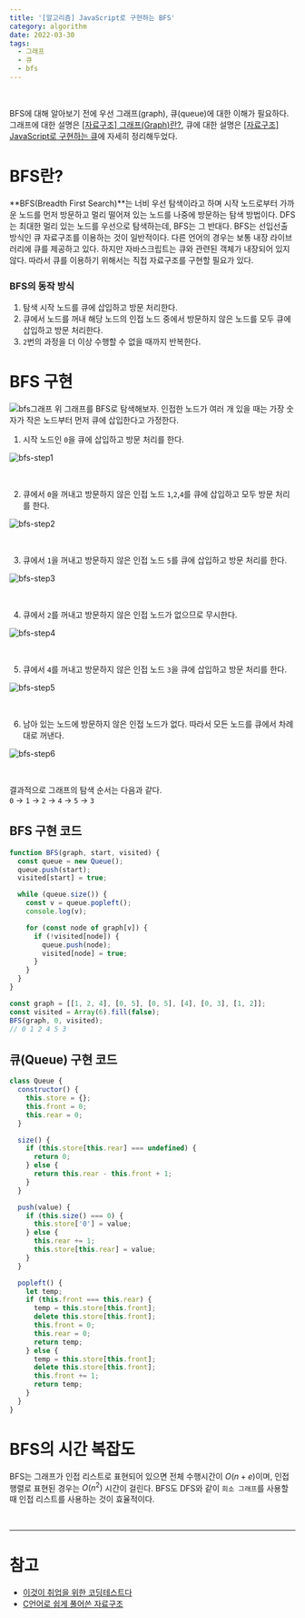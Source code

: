 ```yaml
---
title: '[알고리즘] JavaScript로 구현하는 BFS'
category: algorithm
date: 2022-03-30
tags:
  - 그래프
  - 큐
  - bfs
---
```


<br />

BFS에 대해 알아보기 전에 우선 그래프(graph), 큐(queue)에 대한 이해가 필요하다. 그래프에 대한 설명은 [[자료구조] 그래프(Graph)란?](https://chamdom.blog/graph/), 큐에 대한 설명은 [[자료구조] JavaScript로 구현하는 큐](https://chamdom.blog/queue-using-js/)에 자세히 정리해두었다.

# BFS란?

**BFS(Breadth First Search)**는 너비 우선 탐색이라고 하며 시작 노드로부터 가까운 노드를 먼저 방문하고 멀리 떨어져 있는 노드를 나중에 방문하는 탐색 방법이다. DFS는 최대한 멀리 있는 노드를 우선으로 탐색하는데, BFS는 그 반대다. BFS는 선입선출 방식인 큐 자료구조를 이용하는 것이 일반적이다. 다른 언어의 경우는 보통 내장 라이브러리에 큐를 제공하고 있다. 하지만 자바스크립트는 큐와 관련된 객체가 내장되어 있지 않다. 따라서 큐를 이용하기 위해서는 직접 자료구조를 구현할 필요가 있다.

### BFS의 동작 방식

1. 탐색 시작 노드를 큐에 삽입하고 방문 처리한다.
2. 큐에서 노드를 꺼내 해당 노드의 인접 노드 중에서 방문하지 않은 노드를 모두 큐에 삽입하고 방문 처리한다.
3. `2`번의 과정을 더 이상 수행할 수 없을 때까지 반복한다.

# BFS 구현

![bfs그래프](./image/dfs_bfs.png)
위 그래프를 BFS로 탐색해보자. 인접한 노드가 여러 개 있을 때는 가장 숫자가 작은 노드부터 먼저 큐에 삽입한다고 가정한다.

1. 시작 노드인 `0`을 큐에 삽입하고 방문 처리를 한다.

![bfs-step1](./image/bfs-step1.png)

<br />

2. 큐에서 `0`을 꺼내고 방문하지 않은 인접 노드 `1`,`2`,`4`를 큐에 삽입하고 모두 방문 처리를 한다.

![bfs-step2](./image/bfs-step2.png)

<br />

3. 큐에서 `1`을 꺼내고 방문하지 않은 인접 노드 `5`를 큐에 삽입하고 방문 처리를 한다.

![bfs-step3](./image/bfs-step3.png)

<br />

4. 큐에서 `2`를 꺼내고 방문하지 않은 인접 노드가 없으므로 무시한다.

![bfs-step4](./image/bfs-step4.png)

<br />

5. 큐에서 `4`를 꺼내고 방문하지 않은 인접 노드 `3`을 큐에 삽입하고 방문 처리를 한다.

![bfs-step5](./image/bfs-step5.png)

<br />

6. 남아 있는 노드에 방문하지 않은 인접 노드가 없다. 따라서 모든 노드를 큐에서 차례대로 꺼낸다.

![bfs-step6](./image/bfs-step6.png)

<br />

결과적으로 그래프의 탐색 순서는 다음과 같다. <br/>
`0` → `1` → `2` → `4` → `5` → `3`

## BFS 구현 코드

```js
function BFS(graph, start, visited) {
  const queue = new Queue();
  queue.push(start);
  visited[start] = true;

  while (queue.size()) {
    const v = queue.popleft();
    console.log(v);

    for (const node of graph[v]) {
      if (!visited[node]) {
        queue.push(node);
        visited[node] = true;
      }
    }
  }
}

const graph = [[1, 2, 4], [0, 5], [0, 5], [4], [0, 3], [1, 2]];
const visited = Array(6).fill(false);
BFS(graph, 0, visited);
// 0 1 2 4 5 3
```

## 큐(Queue) 구현 코드

```js
class Queue {
  constructor() {
    this.store = {};
    this.front = 0;
    this.rear = 0;
  }

  size() {
    if (this.store[this.rear] === undefined) {
      return 0;
    } else {
      return this.rear - this.front + 1;
    }
  }

  push(value) {
    if (this.size() === 0) {
      this.store['0'] = value;
    } else {
      this.rear += 1;
      this.store[this.rear] = value;
    }
  }

  popleft() {
    let temp;
    if (this.front === this.rear) {
      temp = this.store[this.front];
      delete this.store[this.front];
      this.front = 0;
      this.rear = 0;
      return temp;
    } else {
      temp = this.store[this.front];
      delete this.store[this.front];
      this.front += 1;
      return temp;
    }
  }
}
```

# BFS의 시간 복잡도

BFS는 그래프가 인접 리스트로 표현되어 있으면 전체 수행시간이 $O(n+e)$이며, 인접 행렬로 표현된 경우는 $O(n^2)$ 시간이 걸린다. BFS도 DFS와 같이 `희소 그래프`를 사용할 때 인접 리스트를 사용하는 것이 효율적이다.

<br />

---

# 참고

- [이것이 취업을 위한 코딩테스트다](http://www.yes24.com/Product/Goods/91433923)
- [C언어로 쉽게 풀어쓴 자료구조](http://www.yes24.com/Product/Goods/69750539)
